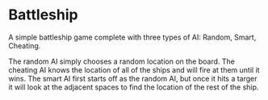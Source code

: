 # Battleship

A simple battleship game complete with three types of AI: Random, Smart, Cheating.

The random AI simply chooses a random location on the board. The cheating AI knows the location of all of the ships and will fire at them until it wins. The smart AI first starts off as the random AI, but once it hits a targer it will look at the adjacent spaces to find the location of the rest of the ship. 
